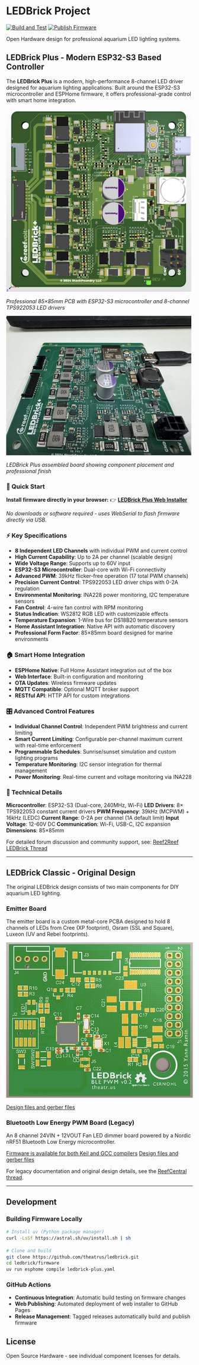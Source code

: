 # LEDBrick Project

[![Build and Test](https://github.com/theatrus/ledbrick/actions/workflows/esphome-build.yml/badge.svg)](https://github.com/theatrus/ledbrick/actions/workflows/esphome-build.yml)
[![Publish Firmware](https://github.com/theatrus/ledbrick/actions/workflows/publish.yml/badge.svg)](https://github.com/theatrus/ledbrick/actions/workflows/publish.yml)

Open Hardware design for professional aquarium LED lighting systems.

## LEDBrick Plus - Modern ESP32-S3 Based Controller

The **LEDBrick Plus** is a modern, high-performance 8-channel LED driver designed for aquarium lighting applications. Built around the ESP32-S3 microcontroller and ESPHome firmware, it offers professional-grade control with smart home integration.

<img src="static/ledbrick-plus-pcb-top.png" alt="LEDBrick Plus PCB - Top View" width="500">

*Professional 85×85mm PCB with ESP32-S3 microcontroller and 8-channel TPS922053 LED drivers*

<img src="static/ledbrick-plus-pcb-assembled.jpg" alt="LEDBrick Plus PCB - Assembled" width="500">

*LEDBrick Plus assembled board showing component placement and professional finish*

### 🚀 Quick Start

**Install firmware directly in your browser:**
👉 **[LEDBrick Plus Web Installer](https://theatrus.github.io/ledbrick/)**

*No downloads or software required - uses WebSerial to flash firmware directly via USB.*

### ⚡ Key Specifications

- **8 Independent LED Channels** with individual PWM and current control
- **High Current Capability**: Up to 2A per channel (scalable design)
- **Wide Voltage Range**: Supports up to 60V input
- **ESP32-S3 Microcontroller**: Dual-core with Wi-Fi connectivity
- **Advanced PWM**: 39kHz flicker-free operation (17 total PWM channels)
- **Precision Current Control**: TPS922053 LED driver chips with 0-2A regulation
- **Environmental Monitoring**: INA228 power monitoring, I2C temperature sensors
- **Fan Control**: 4-wire fan control with RPM monitoring
- **Status Indication**: WS2812 RGB LED with customizable effects
- **Temperature Expansion**: 1-Wire bus for DS18B20 temperature sensors
- **Home Assistant Integration**: Native API with automatic discovery
- **Professional Form Factor**: 85×85mm board designed for marine environments

### 🏠 Smart Home Integration

- **ESPHome Native**: Full Home Assistant integration out of the box
- **Web Interface**: Built-in configuration and monitoring
- **OTA Updates**: Wireless firmware updates
- **MQTT Compatible**: Optional MQTT broker support
- **RESTful API**: HTTP API for custom integrations

### 🎛️ Advanced Control Features

- **Individual Channel Control**: Independent PWM brightness and current limiting
- **Smart Current Limiting**: Configurable per-channel maximum current with real-time enforcement
- **Programmable Schedules**: Sunrise/sunset simulation and custom lighting programs
- **Temperature Monitoring**: I2C sensor integration for thermal management
- **Power Monitoring**: Real-time current and voltage monitoring via INA228

### 🔧 Technical Details

**Microcontroller**: ESP32-S3 (Dual-core, 240MHz, Wi-Fi)
**LED Drivers**: 8× TPS922053 constant current drivers
**PWM Frequency**: 39kHz (MCPWM) + 16kHz (LEDC)
**Current Range**: 0-2A per channel (1A default limit)
**Input Voltage**: 12-60V DC
**Communication**: Wi-Fi, USB-C, I2C expansion
**Dimensions**: 85×85mm

For detailed forum discussion and community support, see: [Reef2Reef LEDBrick Thread](https://www.reef2reef.com/threads/ledbrick-diy-led-pendant-with-pucks.243746/)

---

## LEDBrick Classic - Original Design

The original LEDBrick design consists of two main components for DIY aquarium LED lighting.

### Emitter Board

The emitter board is a custom metal-core PCBA designed to hold 8 channels of LEDs from Cree (XP footprint), Osram (SSL and Square), Luxeon (UV and Rebel footprints).

![Classic PWM Board](ledbrick-classic/pwm/board.png)

[Design files and gerber files](emitter-board/)

### Bluetooth Low Energy PWM Board (Legacy)

An 8 channel 24VIN + 12VOUT Fan LED dimmer board powered by a Nordic nRF51 Bluetooth Low Energy microcontroller.

[Firmware is available for both Keil and GCC compilers](ledbrick-classic/firmware/nordic_nrf51/app/ble_peripheral/ledbrick_pwm/)
[Design files and gerber files](ledbrick-classic/pwm/0.2/)

For legacy documentation and original design details, see the [ReefCentral thread](http://www.reefcentral.com/forums/showthread.php?t=2477205).

---

## Development

### Building Firmware Locally

```bash
# Install uv (Python package manager)
curl -LsSf https://astral.sh/uv/install.sh | sh

# Clone and build
git clone https://github.com/theatrus/ledbrick.git
cd ledbrick/firmware
uv run esphome compile ledbrick-plus.yaml
```

### GitHub Actions

- **Continuous Integration**: Automatic build testing on firmware changes
- **Web Publishing**: Automated deployment of web installer to GitHub Pages
- **Release Management**: Tagged releases automatically build and publish firmware

## License

Open Source Hardware - see individual component licenses for details.